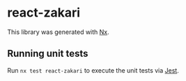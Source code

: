 # react-zakari

This library was generated with [Nx](https://nx.dev).

## Running unit tests

Run `nx test react-zakari` to execute the unit tests via [Jest](https://jestjs.io).
